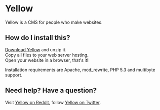 Yellow
======

Yellow is a CMS for people who make websites.

How do I install this?
----------------------
[Download Yellow](https://github.com/markseu/yellowcms/archive/master.zip) and unzip it.  
Copy all files to your web server hosting.  
Open your website in a browser, that's it!

Installation requirements are Apache, mod_rewrite, PHP 5.3 and multibyte support.

Need help? Have a question?
---------------------------
Visit [Yellow on Reddit](http://www.reddit.com/r/yellowcms/), follow [Yellow on Twitter](https://twitter.com/yellowcms).